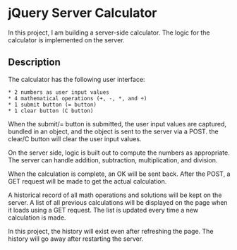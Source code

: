 # jQuery Server Calculator

In this project, I am building a server-side calculator. The logic for the calculator is implemented on the server.

## Description

The calculator has the following user interface:

    * 2 numbers as user input values
    * 4 mathematical operations (+, -, *, and ÷)
    * 1 submit button (= button)
    * 1 clear button (C button)

When the submit/= button is submitted, the user input values are captured, bundled in an object, and the object is sent to the server via a POST. the clear/C button will clear the user input values.

On the server side, logic is built out to compute the numbers as appropriate. The server can handle addition, subtraction, multiplication, and division.

When the calculation is complete, an OK will be sent back. After the POST, a GET request will be made to get the actual calculation.

A historical record of all math operations and solutions will be kept on the server. A list of all previous calculations will be displayed on the page when it loads using a GET request. The list is updated every time a new calculation is made.

In this project, the history will exist even after refreshing the page. The history will go away after restarting the server.
